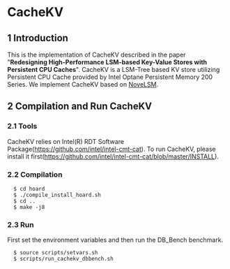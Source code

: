 # CacheKV
## 1 Introduction
This is the implementation of CacheKV described in the paper "**Redesigning High-Performance LSM-based Key-Value Stores with Persistent CPU Caches**". CacheKV is a LSM-Tree based KV store utilizing Persistent CPU Cache provided by Intel Optane Persistent Memory 200 Series.
We implement CacheKV based on [NoveLSM](https://github.com/sudarsunkannan/lsm_nvm).

## 2 Compilation and Run CacheKV
### 2.1 Tools
CacheKV relies on Intel(R) RDT Software Package(https://github.com/intel/intel-cmt-cat).
To run CacheKV, please install it first(https://github.com/intel/intel-cmt-cat/blob/master/INSTALL).

### 2.2 Compilation
```
  $ cd hoard
  $ ./compile_install_hoard.sh
  $ cd ..
  $ make -j8
```

### 2.3 Run
First set the environment variables and then run the DB_Bench benchmark.
```
  $ source scripts/setvars.sh
  $ scripts/run_cachekv_dbbench.sh
```

